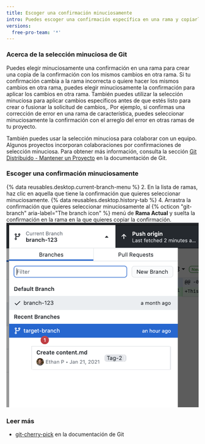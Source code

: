 ```yaml
---
title: Escoger una confirmación minuciosamente
intro: Puedes escoger una confirmación específica en una rama y copiarla a otra rama.
versions:
  free-pro-team: '*'
---
```


### Acerca de la selección minuciosa de Git

Puedes elegir minuciosamente una confirmación en una rama para crear una copia de la confirmación con los mismos cambios en otra rama. Si tu confirmación cambia a la rama incorrecta o quiere hacer los mismos cambios en otra rama, puedes elegir minuciosamente la confirmación para aplicar los cambios en otra rama. También puedes utilizar la selección minuciosa para aplicar cambios específicos antes de que estés listo para crear o fusionar la solicitud de cambios,. Por ejemplo, si confirmas una corrección de error en una rama de característica, puedes seleccionar minuciosamente la confirmación con el arreglo del error en otras ramas de tu proyecto.

También puedes usar la selección minuciosa para colaborar con un equipo. Algunos proyectos incorporan colaboraciones por confirmaciones de selección minuciosa. Para obtener más información, consulta la sección [Git Distribuido - Mantener un Proyecto](https://git-scm.com/book/en/v2/Distributed-Git-Maintaining-a-Project#_rebase_cherry_pick) en la documentación de Git.

### Escoger una confirmación minuciosamente

{% data reusables.desktop.current-branch-menu %}
2. En la lista de ramas, haz clic en aquella que tiene la confirmación que quieres seleccionar minuciosamente.
{% data reusables.desktop.history-tab %}
4. Arrastra la confirmación que quieres seleccionar minuciosamente al {% octicon "git-branch" aria-label="The branch icon" %} menú de **Rama Actual** y suelta la confirmación en la rama en la que quieres copiar la confirmación. ![Arrastrar una confirmación a otra rama en el menú de la rama actual](/assets/images/help/desktop/cherry-picking.png)

### Leer más
- [git-cherry-pick](https://git-scm.com/docs/git-cherry-pick) en la documentación de Git
